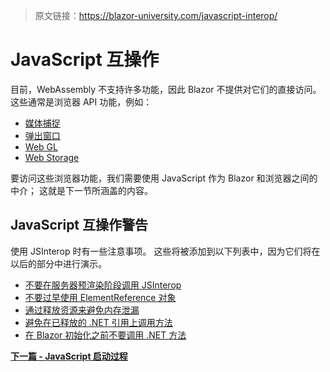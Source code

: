 > 原文链接：https://blazor-university.com/javascript-interop/

# JavaScript 互操作
目前，WebAssembly 不支持许多功能，因此 Blazor 不提供对它们的直接访问。 这些通常是浏览器 API 功能，例如：

- [媒体捕捉](https://developer.mozilla.org/en-US/docs/Web/API/Media_Streams_API)
- [弹出窗口](https://www.w3schools.com/js/js_popup.asp)
- [Web GL](https://developer.mozilla.org/en-US/docs/Web/API/WebGL_API)
- [Web Storage](https://developer.mozilla.org/en-US/docs/Web/API/Web_Storage_API)

要访问这些浏览器功能，我们需要使用 JavaScript 作为 Blazor 和浏览器之间的中介； 这就是下一节所涵盖的内容。

## JavaScript 互操作警告
使用 JSInterop 时有一些注意事项。 这些将被添加到以下列表中，因为它们将在以后的部分中进行演示。

- [不要在服务器预渲染阶段调用 JSInterop](https://feiyun0112.github.io/blazor-university.zh-cn/javascript-interop/calling-javascript-from-dotnet/updating-the-document-title#caveat)
- [不要过早使用 ElementReference 对象](https://feiyun0112.github.io/blazor-university.zh-cn/javascript-interop/calling-javascript-from-dotnet/passing-html-element-references#caveat)
- [通过释放资源来避免内存泄漏](https://feiyun0112.github.io/blazor-university.zh-cn/javascript-interop/calling-dotnet-from-javascript/lifetimes-and-memory-leaks/)
- [避免在已释放的 .NET 引用上调用方法](https://feiyun0112.github.io/blazor-university.zh-cn/javascript-interop/calling-dotnet-from-javascript/lifetimes-and-memory-leaks/#caveat)
- [在 Blazor 初始化之前不要调用 .NET 方法](https://feiyun0112.github.io/blazor-university.zh-cn/javascript-interop/calling-javascript-from-dotnet/passing-html-element-references/)

**[下一篇 - JavaScript 启动过程](https://feiyun0112.github.io/blazor-university.zh-cn/javascript-interop/javascript-boot-process/)**